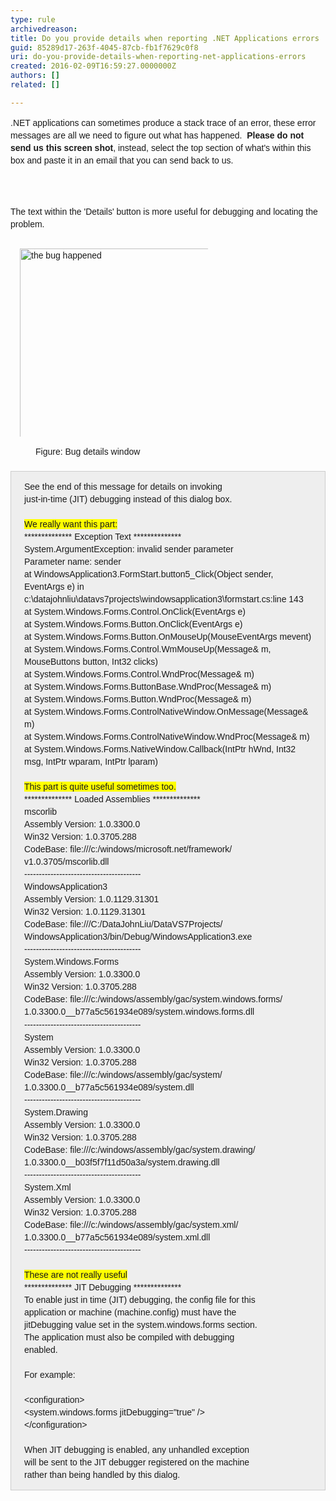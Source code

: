 ```yaml
---
type: rule
archivedreason: 
title: Do you provide details when reporting .NET Applications errors
guid: 85289d17-263f-4045-87cb-fb1f7629c0f8
uri: do-you-provide-details-when-reporting-net-applications-errors
created: 2016-02-09T16:59:27.0000000Z
authors: []
related: []

---
```



<p style="box-sizing&#58;border-box;word-wrap&#58;break-word;word-break&#58;break-word;font-family&#58;arial, sans-serif;font-size&#58;14px;line-height&#58;20.02px;"><span style="font-family&#58;arial, sans-serif;font-size&#58;14px;line-height&#58;20.02px;">.NET applications can some</span><span style="font-family&#58;arial, sans-serif;font-size&#58;14px;line-height&#58;20.02px;">times produce a stack trace of an error, these error messages are all we need to figure out what has happened.&#160;&#160;</span><strong style="font-family&#58;arial, sans-serif;font-size&#58;14px;line-height&#58;20.02px;">Please do not send us this screen shot</strong><span style="font-family&#58;arial, sans-serif;font-size&#58;14px;line-height&#58;20.02px;">, instead, select the top section of what's within this box and paste it in an&#160;</span><span style="font-family&#58;arial, sans-serif;font-size&#58;14px;line-height&#58;20.02px;">email that you can send back to us.</span><br></p>
<br><excerpt class='endintro'></excerpt><br>
<p style="line-height&#58;20.02px;box-sizing&#58;border-box;word-wrap&#58;break-word;word-break&#58;break-word;font-family&#58;arial, sans-serif;font-size&#58;14px;">The text within the 'Details' button is more useful for debugging and locating the problem.</p><dl class="image" style="margin-top&#58;0px;margin-bottom&#58;20px;box-sizing&#58;border-box;font-family&#58;arial, sans-serif;font-size&#58;14px;line-height&#58;20.02px;"><dt style="box-sizing&#58;border-box;line-height&#58;1.42857;"><img src="https&#58;//www.ssw.com.au/ssw/Standards/Support/Images/DotNetDebug2.GIF" alt="the bug happened" width="440" height="321" style="margin&#58;5px;padding&#58;10px;box-sizing&#58;border-box;vertical-align&#58;middle;max-width&#58;100%;width&#58;auto;background-image&#58;none;background-attachment&#58;scroll;background-position&#58;0px 0px;background-repeat&#58;repeat;" /></dt><dd style="line-height&#58;1.42857;box-sizing&#58;border-box;">Figure&#58; Bug details window</dd></dl><div class="greybox" style="margin-top&#58;10px;margin-bottom&#58;10px;padding&#58;1em 1.5em;box-sizing&#58;border-box;border&#58;1px solid #cccccc;clear&#58;both;font-family&#58;arial, sans-serif;font-size&#58;14px;line-height&#58;20.02px;background&#58;#eeeeee;">See the end of this message for details on invoking&#160;<br style="box-sizing&#58;border-box;">just-in-time (JIT) debugging instead of this dialog box.<br style="box-sizing&#58;border-box;"><br style="box-sizing&#58;border-box;"><span style="box-sizing&#58;border-box;background-color&#58;#ffff00;">We really want this part&#58;</span><br style="box-sizing&#58;border-box;">************** Exception Text **************<br style="box-sizing&#58;border-box;">System.ArgumentException&#58; invalid sender parameter<br style="box-sizing&#58;border-box;">Parameter name&#58; sender<br style="box-sizing&#58;border-box;">at WindowsApplication3.FormStart.button5_Click(Object sender, EventArgs e) in c&#58;\datajohnliu\datavs7projects\windowsapplication3\formstart.cs&#58;line 143<br style="box-sizing&#58;border-box;">at System.Windows.Forms.Control.OnClick(EventArgs e)<br style="box-sizing&#58;border-box;">at System.Windows.Forms.Button.OnClick(EventArgs e)<br style="box-sizing&#58;border-box;">at System.Windows.Forms.Button.OnMouseUp(MouseEventArgs mevent)<br style="box-sizing&#58;border-box;">at System.Windows.Forms.Control.WmMouseUp(Message&amp; m, MouseButtons button, Int32 clicks)<br style="box-sizing&#58;border-box;">at System.Windows.Forms.Control.WndProc(Message&amp; m)<br style="box-sizing&#58;border-box;">at System.Windows.Forms.ButtonBase.WndProc(Message&amp; m)<br style="box-sizing&#58;border-box;">at System.Windows.Forms.Button.WndProc(Message&amp; m)<br style="box-sizing&#58;border-box;">at System.Windows.Forms.ControlNativeWindow.OnMessage(Message&amp; m)<br style="box-sizing&#58;border-box;">at System.Windows.Forms.ControlNativeWindow.WndProc(Message&amp; m)<br style="box-sizing&#58;border-box;">at System.Windows.Forms.NativeWindow.Callback(IntPtr hWnd, Int32 msg, IntPtr wparam, IntPtr lparam)<br style="box-sizing&#58;border-box;"><br style="box-sizing&#58;border-box;"><span style="box-sizing&#58;border-box;background-color&#58;#ffff00;">This part is quite useful sometimes too.</span><br style="box-sizing&#58;border-box;">************** Loaded Assemblies **************<br style="box-sizing&#58;border-box;">mscorlib<br style="box-sizing&#58;border-box;">Assembly Version&#58; 1.0.3300.0<br style="box-sizing&#58;border-box;">Win32 Version&#58; 1.0.3705.288<br style="box-sizing&#58;border-box;">CodeBase&#58; file&#58;///c&#58;/windows/microsoft.net/framework/ v1.0.3705/mscorlib.dll<br style="box-sizing&#58;border-box;">----------------------------------------<br style="box-sizing&#58;border-box;">WindowsApplication3<br style="box-sizing&#58;border-box;">Assembly Version&#58; 1.0.1129.31301<br style="box-sizing&#58;border-box;">Win32 Version&#58; 1.0.1129.31301<br style="box-sizing&#58;border-box;">CodeBase&#58; file&#58;///C&#58;/DataJohnLiu/DataVS7Projects/ WindowsApplication3/bin/Debug/WindowsApplication3.exe<br style="box-sizing&#58;border-box;">----------------------------------------<br style="box-sizing&#58;border-box;">System.Windows.Forms<br style="box-sizing&#58;border-box;">Assembly Version&#58; 1.0.3300.0<br style="box-sizing&#58;border-box;">Win32 Version&#58; 1.0.3705.288<br style="box-sizing&#58;border-box;">CodeBase&#58; file&#58;///c&#58;/windows/assembly/gac/system.windows.forms/ 1.0.3300.0__b77a5c561934e089/system.windows.forms.dll<br style="box-sizing&#58;border-box;">----------------------------------------<br style="box-sizing&#58;border-box;">System<br style="box-sizing&#58;border-box;">Assembly Version&#58; 1.0.3300.0<br style="box-sizing&#58;border-box;">Win32 Version&#58; 1.0.3705.288<br style="box-sizing&#58;border-box;">CodeBase&#58; file&#58;///c&#58;/windows/assembly/gac/system/ 1.0.3300.0__b77a5c561934e089/system.dll<br style="box-sizing&#58;border-box;">----------------------------------------<br style="box-sizing&#58;border-box;">System.Drawing<br style="box-sizing&#58;border-box;">Assembly Version&#58; 1.0.3300.0<br style="box-sizing&#58;border-box;">Win32 Version&#58; 1.0.3705.288<br style="box-sizing&#58;border-box;">CodeBase&#58; file&#58;///c&#58;/windows/assembly/gac/system.drawing/ 1.0.3300.0__b03f5f7f11d50a3a/system.drawing.dll<br style="box-sizing&#58;border-box;">----------------------------------------<br style="box-sizing&#58;border-box;">System.Xml<br style="box-sizing&#58;border-box;">Assembly Version&#58; 1.0.3300.0<br style="box-sizing&#58;border-box;">Win32 Version&#58; 1.0.3705.288<br style="box-sizing&#58;border-box;">CodeBase&#58; file&#58;///c&#58;/windows/assembly/gac/system.xml/ 1.0.3300.0__b77a5c561934e089/system.xml.dll<br style="box-sizing&#58;border-box;">----------------------------------------<br style="box-sizing&#58;border-box;"><br style="box-sizing&#58;border-box;"><span style="box-sizing&#58;border-box;background-color&#58;#ffff00;">These are not really useful</span><br style="box-sizing&#58;border-box;">************** JIT Debugging **************<br style="box-sizing&#58;border-box;">To enable just in time (JIT) debugging, the config file for this<br style="box-sizing&#58;border-box;">application or machine (machine.config) must have the<br style="box-sizing&#58;border-box;">jitDebugging value set in the system.windows.forms section.<br style="box-sizing&#58;border-box;">The application must also be compiled with debugging<br style="box-sizing&#58;border-box;">enabled.<br style="box-sizing&#58;border-box;"><br style="box-sizing&#58;border-box;">For example&#58;<br style="box-sizing&#58;border-box;"><br style="box-sizing&#58;border-box;">&lt;configuration&gt;<br style="box-sizing&#58;border-box;">&lt;system.windows.forms jitDebugging=&quot;true&quot; /&gt;<br style="box-sizing&#58;border-box;">&lt;/configuration&gt;<br style="box-sizing&#58;border-box;"><br style="box-sizing&#58;border-box;">When JIT debugging is enabled, any unhandled exception<br style="box-sizing&#58;border-box;">will be sent to the JIT debugger registered on the machine<br style="box-sizing&#58;border-box;">rather than being handled by this dialog.​</div>


